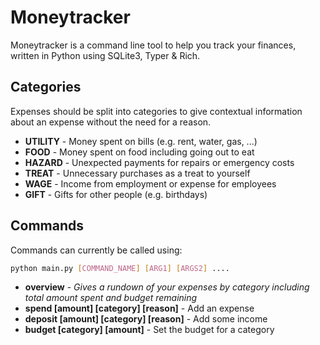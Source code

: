 # Moneytracker

Moneytracker is a command line tool to help you track your finances,
written in Python using SQLite3, Typer & Rich.

## Categories

Expenses should be split into categories to give contextual information
about an expense without the need for a reason. 

- **UTILITY** - Money spent on bills (e.g. rent, water, gas, ...)
- **FOOD** - Money spent on food including going out to eat
- **HAZARD** - Unexpected payments for repairs or emergency costs
- **TREAT** - Unnecessary purchases as a treat to yourself
- **WAGE** - Income from employment or expense for employees
- **GIFT** - Gifts for other people (e.g. birthdays)

## Commands

Commands can currently be called using:

```bash
python main.py [COMMAND_NAME] [ARG1] [ARGS2] ....
```

- **overview** - *Gives a rundown of your expenses by category including 
total amount spent and budget remaining*
- **spend [amount] [category] [reason]** - Add an expense
- **deposit [amount] [category] [reason]** - Add some income
- **budget [category] [amount]** - Set the budget for a category